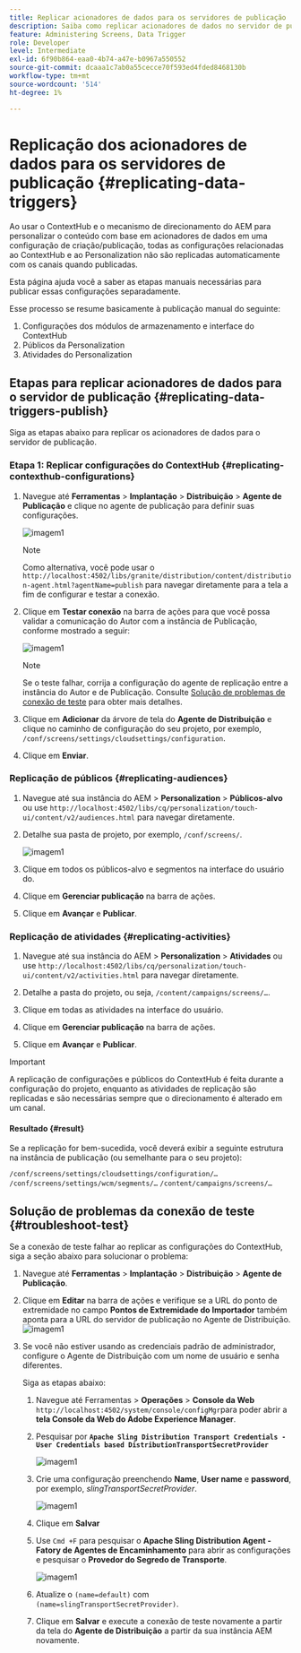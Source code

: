 ```yaml
---
title: Replicar acionadores de dados para os servidores de publicação
description: Saiba como replicar acionadores de dados no servidor de publicação do AEM Screens.
feature: Administering Screens, Data Trigger
role: Developer
level: Intermediate
exl-id: 6f90b864-eaa0-4b74-a47e-b0967a550552
source-git-commit: dcaaa1c7ab0a55cecce70f593ed4fded8468130b
workflow-type: tm+mt
source-wordcount: '514'
ht-degree: 1%

---
```


# Replicação dos acionadores de dados para os servidores de publicação {#replicating-data-triggers}

Ao usar o ContextHub e o mecanismo de direcionamento do AEM para personalizar o conteúdo com base em acionadores de dados em uma configuração de criação/publicação, todas as configurações relacionadas ao ContextHub e ao Personalization não são replicadas automaticamente com os canais quando publicadas.

Esta página ajuda você a saber as etapas manuais necessárias para publicar essas configurações separadamente.

Esse processo se resume basicamente à publicação manual do seguinte:

1. Configurações dos módulos de armazenamento e interface do ContextHub
1. Públicos da Personalization
1. Atividades do Personalization

## Etapas para replicar acionadores de dados para o servidor de publicação {#replicating-data-triggers-publish}

Siga as etapas abaixo para replicar os acionadores de dados para o servidor de publicação.

### Etapa 1: Replicar configurações do ContextHub {#replicating-contexthub-configurations}

1. Navegue até **Ferramentas** > **Implantação** > **Distribuição** > **Agente de Publicação** e clique no agente de publicação para definir suas configurações.

   ![imagem1](/help/user-guide/assets/replicating-triggers/replicating-triggers1.png)

   >[!NOTE]
   >
   >Como alternativa, você pode usar o `http://localhost:4502/libs/granite/distribution/content/distribution-agent.html?agentName=publish` para navegar diretamente para a tela a fim de configurar e testar a conexão.

1. Clique em **Testar conexão** na barra de ações para que você possa validar a comunicação do Autor com a instância de Publicação, conforme mostrado a seguir:

   ![imagem1](/help/user-guide/assets/replicating-triggers/replicating-triggers2.png)

   >[!NOTE]
   >
   >Se o teste falhar, corrija a configuração do agente de replicação entre a instância do Autor e de Publicação. Consulte [Solução de problemas de conexão de teste](/help/user-guide/replicating-data-triggers.md#troubleshoot-test) para obter mais detalhes.

1. Clique em **Adicionar** da árvore de tela do **Agente de Distribuição** e clique no caminho de configuração do seu projeto, por exemplo, `/conf/screens/settings/cloudsettings/configuration`.

1. Clique em **Enviar**.

### Replicação de públicos {#replicating-audiences}

1. Navegue até sua instância do AEM > **Personalization** > **Públicos-alvo** ou use `http://localhost:4502/libs/cq/personalization/touch-ui/content/v2/audiences.html` para navegar diretamente.

1. Detalhe sua pasta de projeto, por exemplo, `/conf/screens/`.

   ![imagem1](/help/user-guide/assets/replicating-triggers/replicating-triggers10.png)

1. Clique em todos os públicos-alvo e segmentos na interface do usuário do.

1. Clique em **Gerenciar publicação** na barra de ações.

1. Clique em **Avançar** e **Publicar**.

### Replicação de atividades {#replicating-activities}

1. Navegue até sua instância do AEM > **Personalization** > **Atividades** ou use `http://localhost:4502/libs/cq/personalization/touch-ui/content/v2/activities.html` para navegar diretamente.

1. Detalhe a pasta do projeto, ou seja, `/content/campaigns/screens/…`.

1. Clique em todas as atividades na interface do usuário.

1. Clique em **Gerenciar publicação** na barra de ações.

1. Clique em **Avançar** e **Publicar**.

>[!IMPORTANT]
>
>A replicação de configurações e públicos do ContextHub é feita durante a configuração do projeto, enquanto as atividades de replicação são replicadas e são necessárias sempre que o direcionamento é alterado em um canal.

#### Resultado {#result}

Se a replicação for bem-sucedida, você deverá exibir a seguinte estrutura na instância de publicação (ou semelhante para o seu projeto):

`/conf/screens/settings/cloudsettings/configuration/…`
`/conf/screens/settings/wcm/segments/…`
`/content/campaigns/screens/…`

## Solução de problemas da conexão de teste {#troubleshoot-test}

Se a conexão de teste falhar ao replicar as configurações do ContextHub, siga a seção abaixo para solucionar o problema:

1. Navegue até **Ferramentas** > **Implantação** > **Distribuição** > **Agente de Publicação**.

1. Clique em **Editar** na barra de ações e verifique se a URL do ponto de extremidade no campo **Pontos de Extremidade do Importador** também aponta para a URL do servidor de publicação no Agente de Distribuição.
   ![imagem1](/help/user-guide/assets/replicating-triggers/replicating-triggers9.png)

1. Se você não estiver usando as credenciais padrão de administrador, configure o Agente de Distribuição com um nome de usuário e senha diferentes.

   Siga as etapas abaixo:

   1. Navegue até Ferramentas > **Operações** > **Console da Web** `http://localhost:4502/system/console/configMgr`para poder abrir a **tela Console da Web do Adobe Experience Manager**.
   1. Pesquisar por **`Apache Sling Distribution Transport Credentials - User Credentials based DistributionTransportSecretProvider`**

      ![imagem1](/help/user-guide/assets/replicating-triggers/replicating-triggers6.png)

   1. Crie uma configuração preenchendo **Name**, **User name** e **password**, por exemplo, *slingTransportSecretProvider*.

      ![imagem1](/help/user-guide/assets/replicating-triggers/replicating-triggers7.png)

   1. Clique em **Salvar**
   1. Use `Cmd +F` para pesquisar o **Apache Sling Distribution Agent - Fatory de Agentes de Encaminhamento** para abrir as configurações e pesquisar o **Provedor do Segredo de Transporte**.

      ![imagem1](/help/user-guide/assets/replicating-triggers/replicating-triggers8.png)

   1. Atualize o `(name=default)` com `(name=slingTransportSecretProvider)`.
   1. Clique em **Salvar** e execute a conexão de teste novamente a partir da tela do **Agente de Distribuição** a partir da sua instância AEM novamente.
